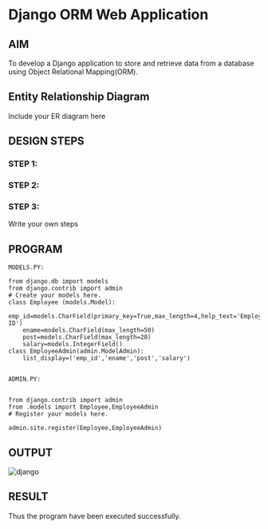 # Django ORM Web Application

## AIM
To develop a Django application to store and retrieve data from a database using Object Relational Mapping(ORM).

## Entity Relationship Diagram

Include your ER diagram here

## DESIGN STEPS

### STEP 1:

### STEP 2:

### STEP 3:

Write your own steps

## PROGRAM
```
MODELS.PY:

from django.db import models
from django.contrib import admin
# Create your models here.
class Employee (models.Model):
    emp_id=models.CharField(primary_key=True,max_length=4,help_text='Employee ID')
    ename=models.CharField(max_length=50)
    post=models.CharField(max_length=20)
    salary=models.IntegerField()
class EmployeeAdmin(admin.ModelAdmin):
    list_display=('emp_id','ename','post','salary')
    
    
ADMIN.PY:


from django.contrib import admin
from .models import Employee,EmployeeAdmin
# Register your models here.

admin.site.register(Employee,EmployeeAdmin)
```
## OUTPUT

![django](https://user-images.githubusercontent.com/118916413/230156828-7d0aebf3-ac52-4a87-8f7c-9a5d3de5f9ca.png)

## RESULT

Thus the program have been executed successfully.
